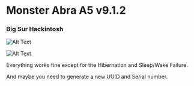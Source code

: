 # Monster Abra A5 v9.1.2
### Big Sur Hackintosh

![Alt Text](https://github.com/totor-iot/Monster_Abra_A5_v9.1.2/blob/master/Abra-A5-v9.jpg)

![Alt Text](https://github.com/totor-iot/Monster_Abra_A5_v9.1.2/blob/master/BigSur.png)

Everything works fine except for the Hibernation and Sleep/Wake Failure.

And maybe you need to generate a new UUID and Serial number.
